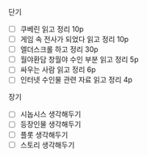 단기
- [ ] 쿠베린 읽고 정리 10p
- [ ] 게임 속 전사가 되었다 읽고 정리 10p
- [ ] 엘더스크롤 하고 정리 30p
- [ ] 월야환담 창월야 수인 부분 읽고 정리 5p
- [ ] 싸우는 사람 읽고 정리 6p
- [ ] 인터넷 수인물 관련 자료 읽고 정리 4p

장기
- [ ] 시놉시스 생각해두기 
- [ ] 등장인물 생각해두기
- [ ] 플롯 생각해두기
- [ ] 스토리 생각해두기